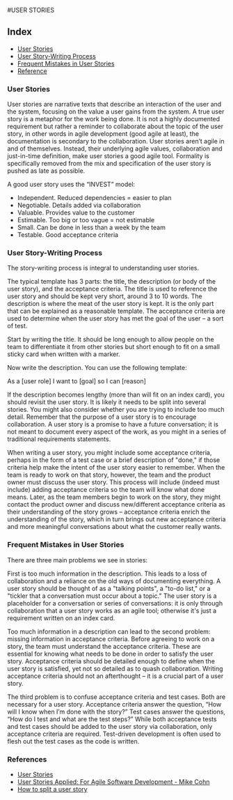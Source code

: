 #USER STORIES

## Index
* [User Stories](#user-stories)
* [User Story-Writing Process](#user-story-writing-process)
* [Frequent Mistakes in User Stories](#frequent-mistakes-in-user-stories)
* [Reference](#reference)

### User Stories

User stories are narrative texts that describe an interaction of the user and the system, focusing on the value a user gains from the system. A true user story is a metaphor for the work being done. It is not a highly documented requirement but rather a reminder to collaborate about the topic of the user story, in other words in agile development (good agile at least), the documentation is secondary to the collaboration. User stories aren’t agile in and of themselves. Instead, their underlying agile values, collaboration and just-in-time definition, make user stories a good agile tool. Formality is specifically removed from the mix and specification of the user story is pushed as late as possible.

A good user story uses the “INVEST” model:

* Independent. Reduced dependencies  = easier to plan
* Negotiable. Details added via collaboration
* Valuable. Provides value to the customer
* Estimable. Too big or too vague = not estimable
* Small. Can be done in less than a week by the team
* Testable. Good acceptance criteria

### User Story-Writing Process

The story-writing process is integral to understanding user stories.

The typical template has 3 parts: the title, the description (or body of the user story), and the acceptance criteria.  The title is used to reference the user story and should be kept very short, around 3 to 10 words.  The description is where the meat of the user story is kept.  It is the only part that can be explained as a reasonable template. The acceptance criteria are used to determine when the user story has met the goal of the user – a sort of test.

Start by writing the title. It should be long enough to allow people on the team to differentiate it from other stories but short enough to fit on a small sticky card when written with a marker.  

Now write the description. You can use the following template: 

As a [user role] I want to [goal] so I can [reason]

If the description becomes lengthy (more than will fit on an index card), you should revisit the user story. It is likely it needs to be split into several stories. You might also consider whether you are trying to include too much detail. Remember that the purpose of a user story is to encourage collaboration. A user story is a promise to have a future conversation; it is not meant to document every aspect of the work, as you might in a series of traditional requirements statements.

When writing a user story, you might include some acceptance criteria, perhaps in the form of a test case or a brief description of "done," if those criteria help make the intent of the user story easier to remember. When the team is ready to work on that story, however, the team and the product owner must discuss the user story. This process will include (indeed must include) adding acceptance criteria so the team will know what done means. Later, as the team members begin to work on the story, they might contact the product owner and discuss new/different acceptance criteria as their understanding of the story grows – acceptance criteria enrich the understanding of the story, which in turn brings out new acceptance criteria and more meaningful conversations about what the customer really wants.

### Frequent Mistakes in User Stories

There are three main problems we see in stories:

First is too much information in the description. This leads to a loss of collaboration and a reliance on the old ways of documenting everything. A user story should be thought of as a "talking points", a "to-do list," or a "tickler that a conversation must occur about a topic."  The user story is a placeholder for a conversation or series of conversations: it is only through collaboration that a user story works as an agile tool; otherwise it's just a requirement written on an index card.

Too much information in a description can lead to the second problem: missing information in acceptance criteria. Before agreeing to work on a story, the team must understand the acceptance criteria. These are essential for knowing what needs to be done in order to satisfy the user story. Acceptance criteria should be detailed enough to define when the user story is satisfied, yet not so detailed as to quash collaboration. Writing acceptance criteria should not an afterthought – it is a crucial part of a user story.

The third problem is to confuse acceptance criteria and test cases. Both are necessary for a user story. Acceptance criteria answer the question, “How will I know when I’m done with the story?” Test cases answer the questions, “How do I test and what are the test steps?”  While both acceptance tests and test cases should be added to the user story via collaboration, only acceptance criteria are required. Test-driven development is often used to flesh out the test cases as the code is written.


### References

* [User Stories](https://www.mountaingoatsoftware.com/agile/user-stories)
* [User Stories Applied: For Agile Software 
Development - Mike Cohn](https://www.mountaingoatsoftware.com/books/user-stories-applied)
* [How to split a user story](http://www.agileforall.com/wp-content/uploads/2012/01/Story-Splitting-Flowchart.pdf)
